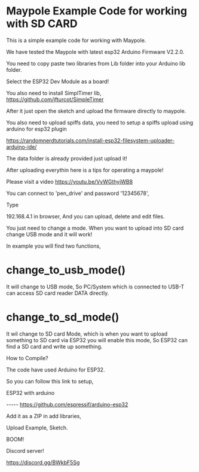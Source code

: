 # Maypole Example Code for working with SD CARD

This is a simple example code for working with Maypole.

We have tested the Maypole with latest esp32 Arduino Firmware V2.2.0.

You need to copy paste two libraries from Lib folder into your Arduino lib folder.

Select the ESP32 Dev Module as a board!

You also need to install SimplTimer lib,
https://github.com/jfturcot/SimpleTimer

After it just open the sketch and upload the firmware directly to maypole.



You also need to upload spiffs data, you need to setup a spiffs upload using arduino for esp32 plugin 

https://randomnerdtutorials.com/install-esp32-filesystem-uploader-arduino-ide/

The data folder is already provided just upload it!

After uploading everythin here is a tips for operating a maypole!


Please visit a video https://youtu.be/VvWGthyjWB8


You can connect to 'pen_drive' and password '12345678',

Type

192.168.4.1 in browser,
And you can upload, delete and edit files.

You just need to change a mode.
When you want to upload into SD card change USB mode and it will work!

In example you will find two functions,

# change_to_usb_mode()

It will change to USB mode, So PC/System which is connected to USB-T can access SD card reader DATA directly.

# change_to_sd_mode()

It wil change to SD card Mode, which is when you want to upload something to SD card via ESP32 you will enable this mode,
So ESP32 can find a SD card and write up something.


How to Compile?

The code have used Arduino for ESP32.

So you can follow this link to setup,

ESP32 with arduino

-----   https://github.com/espressif/arduino-esp32

Add it as a ZIP in add libraries,

Upload Example,
Sketch.

BOOM!


Discord server!

https://discord.gg/BWkbF5Sg
